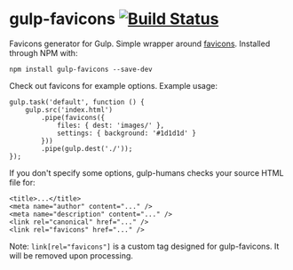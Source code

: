# gulp-favicons [![Build Status](https://travis-ci.org/haydenbleasel/favicons.svg?branch=gulp)](https://travis-ci.org/haydenbleasel/favicons)

Favicons generator for Gulp. Simple wrapper around [favicons](https://github.com/haydenbleasel/favicons). Installed through NPM with:

```
npm install gulp-favicons --save-dev
```

Check out favicons for example options. Example usage:

```
gulp.task('default', function () {
    gulp.src('index.html')
        .pipe(favicons({
            files: { dest: 'images/' },
            settings: { background: '#1d1d1d' }
        }))
        .pipe(gulp.dest('./'));
});
```

If you don't specify some options, gulp-humans checks your source HTML file for:

```
<title>...</title>
<meta name="author" content="..." />
<meta name="description" content="..." />
<link rel="canonical" href="..." />
<link rel="favicons" href="..." />
```

Note: `link[rel="favicons"]` is a custom tag designed for gulp-favicons. It will be removed upon processing.
